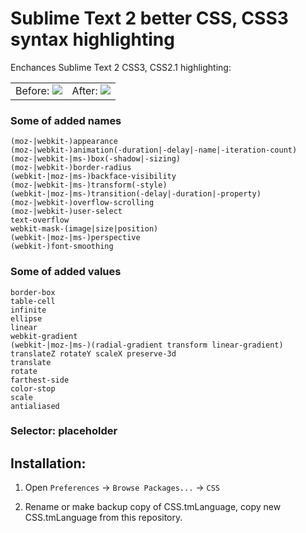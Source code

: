 # Sublime Text 2 better CSS, CSS3 syntax highlighting

Enchances Sublime Text 2 CSS3, CSS2.1 highlighting:

<table>
<tr>
<td>
Before:
<img src="https://raw.github.com/i-akhmadullin/Sublime-CSS/master/before.png">
</td>
<td>
After:
<img src="https://raw.github.com/i-akhmadullin/Sublime-CSS/master/after.png">
</td>
</tr>
</table>



### Some of added names
```
(moz-|webkit-)appearance
(moz-|webkit-)animation(-duration|-delay|-name|-iteration-count)
(moz-|webkit-|ms-)box(-shadow|-sizing)
(moz-|webkit-)border-radius
(webkit-|moz-|ms-)backface-visibility
(moz-|webkit-|ms-)transform(-style)
(webkit-|moz-|ms-)transition(-delay|-duration|-property)
(moz-|webkit-)overflow-scrolling
(moz-|webkit-)user-select
text-overflow
webkit-mask-(image|size|position)
(webkit-|moz-|ms-)perspective
(webkit-)font-smoothing
```

### Some of added values
```
border-box
table-cell
infinite
ellipse
linear
webkit-gradient
(webkit-|moz-|ms-)(radial-gradient transform linear-gradient)
translateZ rotateY scaleX preserve-3d
translate
rotate
farthest-side
color-stop
scale
antialiased
```

### Selector: placeholder



## Installation:

1. Open `Preferences` → `Browse Packages...` → `CSS`

2. Rename or make backup copy of CSS.tmLanguage, copy new CSS.tmLanguage from this repository.
